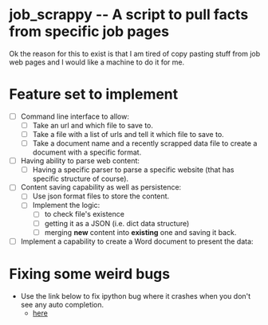 # job_scrappy -- A script to pull facts from specific job pages

Ok the reason for this to exist is that I am tired of copy pasting stuff from job web pages and I would like a machine to do it for me.

# Feature set to implement

- [ ] Command line interface to allow:
  - [ ] Take an url and which file to save to.
  - [ ] Take a file with a list of urls and tell it which file to save to.
  - [ ] Take a document name and a recently scrapped data file to create a document with a specific format.
- [ ] Having ability to parse web content:
  - [ ] Having a specific parser to parse a specific website (that has specific structure of course).
- [ ] Content saving capability as well as persistence:
  - [ ] Use json format files to store the content.
  - [ ] Implement the logic:
    - [ ] to check file's existence
    - [ ] getting it as a JSON (i.e. dict data structure)
    - [ ] merging **new** content into **existing** one and saving it back.
- [ ] Implement a capability to create a Word document to present the data:

# Fixing some weird bugs
- Use the link below to fix ipython bug where it crashes when you don't see any auto completion.
  - [here](https://github.com/ipython/ipython/issues/12745#issuecomment-752777081)
